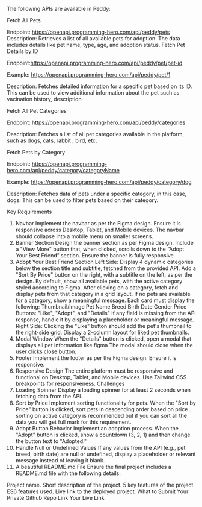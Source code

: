 The following APIs are available in Peddy:

Fetch All Pets

Endpoint: https://openapi.programming-hero.com/api/peddy/pets
Description: Retrieves a list of all available pets for adoption. The data includes details like pet name, type, age, and adoption status.
Fetch Pet Details by ID

Endpoint:https://openapi.programming-hero.com/api/peddy/pet/pet-id

Example: https://openapi.programming-hero.com/api/peddy/pet/1

Description: Fetches detailed information for a specific pet based on its ID. This can be used to view additional information about the pet such as vacination history, description

Fetch All Pet Categories

Endpoint: https://openapi.programming-hero.com/api/peddy/categories

Description: Fetches a list of all pet categories available in the platform, such as dogs, cats, rabbit , bird, etc.

Fetch Pets by Category

Endpoint: https://openapi.programming-hero.com/api/peddy/category/categoryName

Example: https://openapi.programming-hero.com/api/peddy/category/dog

Description: Fetches data of pets under a specific category, in this case, dogs. This can be used to filter pets based on their category.

Key Requirements
1. Navbar
Implement the navbar as per the Figma design.
Ensure it is responsive across Desktop, Tablet, and Mobile devices.
The navbar should collapse into a mobile menu on smaller screens.
2. Banner Section
Design the banner section as per Figma design.
Include a "View More" button that, when clicked, scrolls down to the “Adopt Your Best Friend” section.
Ensure the banner is fully responsive.
3. Adopt Your Best Friend Section
Left Side:
Display 4 dynamic categories below the section title and subtitle, fetched from the provided API.
Add a "Sort By Price" button on the right, with a subtitle on the left, as per the design.
By default, show all available pets, with the active category styled according to Figma.
After clicking on a category, fetch and display pets from that category in a grid layout.
If no pets are available for a category, show a meaningful message.
Each card must display the following:
Thumbnail/Image
Pet Name
Breed
Birth Date
Gender
Price
Buttons: "Like", "Adopt", and "Details"
If any field is missing from the API response, handle it by displaying a placeholder or meaningful message.
Right Side:
Clicking the "Like" button should add the pet's thumbnail to the right-side grid.
Display a 2-column layout for liked pet thumbnails.
4. Modal Window
When the "Details" button is clicked, open a modal that displays all pet information like figma
The modal should close when the user clicks close button.
5. Footer
Implement the footer as per the Figma design.
Ensure it is responsive.
6. Responsive Design
The entire platform must be responsive and functional on Desktop, Tablet, and Mobile devices.
Use Tailwind CSS breakpoints for responsiveness.
Challenges
1. Loading Spinner
Display a loading spinner for at least 2 seconds when fetching data from the API.
2. Sort by Price
Implement sorting functionality for pets. When the "Sort by Price" button is clicked, sort pets in descending order based on price . sorting on active category is recommended but if you can sort all the data you will get full mark for this requirement.
3. Adopt Button Behavior
Implement an adoption process. When the "Adopt" button is clicked, show a countdown (3, 2, 1) and then change the button text to "Adopted."
4. Handle Null or Undefined Values
If any values from the API (e.g., pet breed, birth date) are null or undefined, display a placeholder or relevant message instead of leaving it blank.
5. A beautiful README.md File
Ensure the final project includes a README.md file with the following details:

Project name.
Short description of the project.
5 key features of the project.
ES6 features used.
Live link to the deployed project.
What to Submit
Your Private Github Repo Link
Your Live Link
